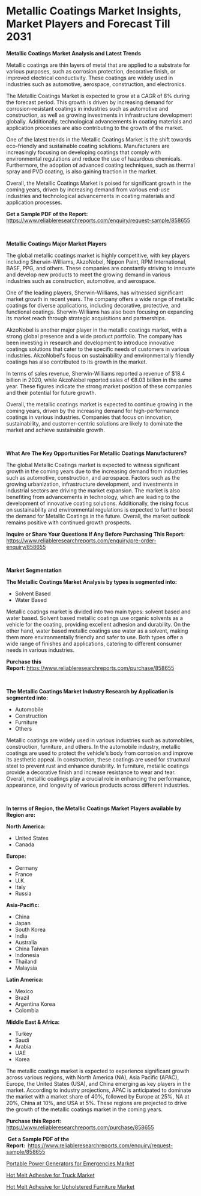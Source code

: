 <p><h1>Metallic Coatings Market Insights, Market Players and Forecast Till 2031</h1></p><p><strong>Metallic Coatings Market Analysis and Latest Trends</strong></p>
<p><p>Metallic coatings are thin layers of metal that are applied to a substrate for various purposes, such as corrosion protection, decorative finish, or improved electrical conductivity. These coatings are widely used in industries such as automotive, aerospace, construction, and electronics.</p><p>The Metallic Coatings Market is expected to grow at a CAGR of 8% during the forecast period. This growth is driven by increasing demand for corrosion-resistant coatings in industries such as automotive and construction, as well as growing investments in infrastructure development globally. Additionally, technological advancements in coating materials and application processes are also contributing to the growth of the market.</p><p>One of the latest trends in the Metallic Coatings Market is the shift towards eco-friendly and sustainable coating solutions. Manufacturers are increasingly focusing on developing coatings that comply with environmental regulations and reduce the use of hazardous chemicals. Furthermore, the adoption of advanced coating techniques, such as thermal spray and PVD coating, is also gaining traction in the market.</p><p>Overall, the Metallic Coatings Market is poised for significant growth in the coming years, driven by increasing demand from various end-use industries and technological advancements in coating materials and application processes.</p></p>
<p><strong>Get a Sample PDF of the Report:&nbsp;</strong> <a href="https://www.reliableresearchreports.com/enquiry/request-sample/858655">https://www.reliableresearchreports.com/enquiry/request-sample/858655</a></p>
<p>&nbsp;</p>
<p><strong>Metallic Coatings Major Market Players</strong></p>
<p><p>The global metallic coatings market is highly competitive, with key players including Sherwin-Williams, AkzoNobel, Nippon Paint, RPM International, BASF, PPG, and others. These companies are constantly striving to innovate and develop new products to meet the growing demand in various industries such as construction, automotive, and aerospace.</p><p>One of the leading players, Sherwin-Williams, has witnessed significant market growth in recent years. The company offers a wide range of metallic coatings for diverse applications, including decorative, protective, and functional coatings. Sherwin-Williams has also been focusing on expanding its market reach through strategic acquisitions and partnerships.</p><p>AkzoNobel is another major player in the metallic coatings market, with a strong global presence and a wide product portfolio. The company has been investing in research and development to introduce innovative coatings solutions that cater to the specific needs of customers in various industries. AkzoNobel's focus on sustainability and environmentally friendly coatings has also contributed to its growth in the market.</p><p>In terms of sales revenue, Sherwin-Williams reported a revenue of $18.4 billion in 2020, while AkzoNobel reported sales of €8.03 billion in the same year. These figures indicate the strong market position of these companies and their potential for future growth.</p><p>Overall, the metallic coatings market is expected to continue growing in the coming years, driven by the increasing demand for high-performance coatings in various industries. Companies that focus on innovation, sustainability, and customer-centric solutions are likely to dominate the market and achieve sustainable growth.</p></p>
<p>&nbsp;</p>
<p><strong>What Are The Key Opportunities For Metallic Coatings Manufacturers?</strong></p>
<p><p>The global Metallic Coatings market is expected to witness significant growth in the coming years due to the increasing demand from industries such as automotive, construction, and aerospace. Factors such as the growing urbanization, infrastructure development, and investments in industrial sectors are driving the market expansion. The market is also benefiting from advancements in technology, which are leading to the development of innovative coating solutions. Additionally, the rising focus on sustainability and environmental regulations is expected to further boost the demand for Metallic Coatings in the future. Overall, the market outlook remains positive with continued growth prospects.</p></p>
<p><strong>Inquire or Share Your Questions If Any Before Purchasing This Report:</strong> <a href="https://www.reliableresearchreports.com/enquiry/pre-order-enquiry/858655">https://www.reliableresearchreports.com/enquiry/pre-order-enquiry/858655</a></p>
<p>&nbsp;</p>
<p><strong>Market Segmentation</strong></p>
<p><strong>The Metallic Coatings Market Analysis by types is segmented into:</strong></p>
<p><ul><li>Solvent Based</li><li>Water Based</li></ul></p>
<p><p>Metallic coatings market is divided into two main types: solvent based and water based. Solvent based metallic coatings use organic solvents as a vehicle for the coating, providing excellent adhesion and durability. On the other hand, water based metallic coatings use water as a solvent, making them more environmentally friendly and safer to use. Both types offer a wide range of finishes and applications, catering to different consumer needs in various industries.</p></p>
<p><strong>Purchase this Report:&nbsp;</strong><a href="https://www.reliableresearchreports.com/purchase/858655">https://www.reliableresearchreports.com/purchase/858655</a></p>
<p>&nbsp;</p>
<p><strong>The Metallic Coatings Market Industry Research by Application is segmented into:</strong></p>
<p><ul><li>Automobile</li><li>Construction</li><li>Furniture</li><li>Others</li></ul></p>
<p><p>Metallic coatings are widely used in various industries such as automobiles, construction, furniture, and others. In the automobile industry, metallic coatings are used to protect the vehicle's body from corrosion and improve its aesthetic appeal. In construction, these coatings are used for structural steel to prevent rust and enhance durability. In furniture, metallic coatings provide a decorative finish and increase resistance to wear and tear. Overall, metallic coatings play a crucial role in enhancing the performance, appearance, and longevity of various products across different industries.</p></p>
<p>&nbsp;</p>
<p><strong>In terms of Region, the Metallic Coatings Market Players available by Region are:</strong></p>
<p>
    <p> <strong> North America: </strong>
        <ul>
            <li>United States</li>
            <li>Canada</li>
        </ul>
        </p> 
    <p> <strong> Europe: </strong>
        <ul>
            <li>Germany</li>
            <li>France</li>
            <li>U.K.</li>
            <li>Italy</li>
            <li>Russia</li>
        </ul>
        </p> 
    <p> <strong> Asia-Pacific: </strong>
        <ul>
            <li>China</li>
            <li>Japan</li>
            <li>South Korea</li>
            <li>India</li>
            <li>Australia</li>
            <li>China Taiwan</li>
            <li>Indonesia</li>
            <li>Thailand</li>
            <li>Malaysia</li>
        </ul>
        </p> 
    <p> <strong> Latin America: </strong>
        <ul>
            <li>Mexico</li>
            <li>Brazil</li>
            <li>Argentina Korea</li>
            <li>Colombia</li>
        </ul>
        </p> 
    <p> <strong> Middle East & Africa: </strong>
        <ul>
            <li>Turkey</li>
            <li>Saudi</li>
            <li>Arabia</li>
            <li>UAE</li>
            <li>Korea</li>
        </ul>
    </p>
    </p>
<p><p>The metallic coatings market is expected to experience significant growth across various regions, with North America (NA), Asia Pacific (APAC), Europe, the United States (USA), and China emerging as key players in the market. According to industry projections, APAC is anticipated to dominate the market with a market share of 40%, followed by Europe at 25%, NA at 20%, China at 10%, and USA at 5%. These regions are projected to drive the growth of the metallic coatings market in the coming years.</p></p>
<p><strong>Purchase this Report: </strong><a href="https://www.reliableresearchreports.com/purchase/858655">https://www.reliableresearchreports.com/purchase/858655</a></p>
<p>&nbsp;<strong>Get a Sample PDF of the Report:&nbsp;&nbsp;</strong><a href="https://www.reliableresearchreports.com/enquiry/request-sample/858655">https://www.reliableresearchreports.com/enquiry/request-sample/858655</a></p>
<p><strong></strong></p>
<p><p><a href="https://view.publitas.com/reportprime-1/portable-power-generators-for-emergencies-market-research-report-the-key-to-successful-business-strategy-forecasted-for-period-from-2023-2030/">Portable Power Generators for Emergencies Market</a></p><p><a href="https://view.publitas.com/reportprime-1/hot-melt-adhesive-for-truck-market-research-report-provides-thorough-industry-overview-which-offers-an-in-depth-analysis-of-product-trends-and-new-market-divisions/">Hot Melt Adhesive for Truck Market</a></p><p><a href="https://view.publitas.com/reportprime-1/global-hot-melt-adhesive-for-upholstered-furniture-market-by-types-applications-and-major-players-with-regional-growth-rate-analysis-and-development-situation-from-2023-to-2030/">Hot Melt Adhesive for Upholstered Furniture Market</a></p></p>